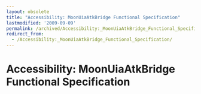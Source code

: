 ```yaml
---
layout: obsolete
title: "Accessibility: MoonUiaAtkBridge Functional Specification"
lastmodified: '2009-09-09'
permalink: /archived/Accessibility:_MoonUiaAtkBridge_Functional_Specification/
redirect_from:
  - /Accessibility:_MoonUiaAtkBridge_Functional_Specification/
---
```


Accessibility: MoonUiaAtkBridge Functional Specification
========================================================




